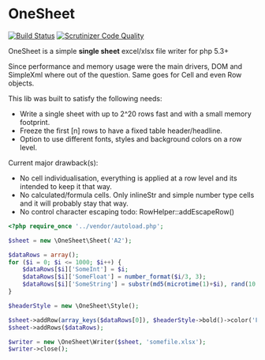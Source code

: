 # OneSheet

[![Build Status](https://scrutinizer-ci.com/g/nimmneun/OneSheet/badges/build.png?b=master)](https://scrutinizer-ci.com/g/nimmneun/OneSheet/build-status/master)
[![Scrutinizer Code Quality](https://scrutinizer-ci.com/g/nimmneun/OneSheet/badges/quality-score.png?b=master)](https://scrutinizer-ci.com/g/nimmneun/OneSheet/?branch=master)

OneSheet is a simple **single sheet** excel/xlsx file writer for php 5.3+

Since performance and memory usage were the main drivers, DOM and SimpleXml
where out of the question. Same goes for Cell and even Row objects.

This lib was built to satisfy the following needs:
- Write a single sheet with up to 2^20 rows fast and with a small
  memory footprint.
- Freeze the first [n] rows to have a fixed table header/headline.
- Option to use different fonts, styles and background colors on
  a row level.

Current major drawback(s):
- No cell individualisation, everything is applied at a row level
  and its intended to keep it that way.
- No calculated/formula cells. Only inlineStr and simple number type
  cells and it will probably stay that way.
- No control character escaping todo: RowHelper::addEscapeRow()


```php
<?php require_once '../vendor/autoload.php';

$sheet = new \OneSheet\Sheet('A2');

$dataRows = array();
for ($i = 0; $i <= 1000; $i++) {
    $dataRows[$i]['SomeInt'] = $i;
    $dataRows[$i]['SomeFloat'] = number_format($i/3, 3);
    $dataRows[$i]['SomeString'] = substr(md5(microtime(1)+$i), rand(10,20));
}

$headerStyle = new \OneSheet\Style();

$sheet->addRow(array_keys($dataRows[0]), $headerStyle->bold()->color('FFFFFF')->fill('777777'));
$sheet->addRows($dataRows);

$writer = new \OneSheet\Writer($sheet, 'somefile.xlsx');
$writer->close();
```